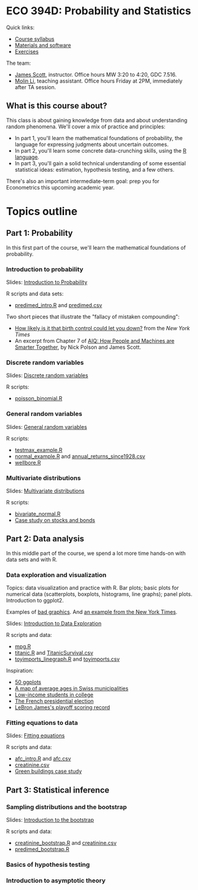 # ECO 394D: Probability and Statistics

Quick links:
- [Course syllabus](./ref/ECOS394D_Summer2019_Syllabus.pdf)  
- [Materials and software](materials.md)    
- [Exercises](./exercises/)  

The team:  
- [James Scott](https://jgscott.github.io/), instructor.  Office hours MW 3:20 to 4:20, GDC 7.516.  
- [Molin Li](https://liberalarts.utexas.edu/economics/phd/profile.php?id=ml46274), teaching assistant.  Office hours Friday at 2PM, immediately after TA session.  


## What is this course about?

This class is about gaining knowledge from data and about understanding random phenomena.  We'll cover a mix of practice and principles:  
- In part 1, you'll learn the mathematical foundations of probability, the language for expressing judgments about uncertain outcomes. 
- In part 2, you'll learn some concrete data-crunching skills, using the [R language](https://www.rstudio.com/).  
- In part 3, you'll gain a solid technical understanding of some essential statistical ideas: estimation, hypothesis testing, and a few others.  

There's also an important intermediate-term goal: prep you for Econometrics this upcoming academic year.  


# Topics outline

## Part 1: Probability  

In this first part of the course, we'll learn the mathematical foundations of probability.  

### Introduction to probability  

Slides: [Introduction to Probability](http://rpubs.com/jgscott/intro_probability)  

R scripts and data sets:  
- [predimed_intro.R](R/predimed_intro.R) and [predimed.csv](data/predimed.csv)   

Two short pieces that illustrate the "fallacy of mistaken compounding":  
- [How likely is it that birth control could let you down?](https://www.nytimes.com/interactive/2014/09/14/sunday-review/unplanned-pregnancies.html) from the _New York Times_  
- An excerpt from Chapter 7 of [AIQ: How People and Machines are Smarter Together](https://github.com/jgscott/ECO394D/blob/master/ref/AIQ_excerpt_contraceptive_effectiveness.pdf), by Nick Polson and James Scott.    



### Discrete random variables

Slides: [Discrete random variables](http://rpubs.com/jgscott/discrete_random_variables)  


R scripts:  
- [poisson_binomial.R](./R/poisson_binomial.R)  


### General random variables

Slides: [General random variables](http://rpubs.com/jgscott/general_random_variables)   

R scripts:  
- [testmax_example.R](./R/testmax_example.R)  
- [normal_example.R](./R/normal_example.R) and [annual_returns_since1928.csv](./data/annual_returns_since1928.csv)  
- [wellbore.R](./R/wellbore.R)    


### Multivariate distributions

Slides: [Multivariate distributions](http://rpubs.com/jgscott/multivariate_distributions)   

R scripts:  
- [bivariate_normal.R](./R/bivariate_normal.R)  
- [Case study on stocks and bonds](https://github.com/jgscott/learnR/blob/master/cases/bvnorm/bvnorm.md)  

## Part 2: Data analysis

In this middle part of the course, we spend a lot more time hands-on with data sets and with R.  


### Data exploration and visualization

Topics: data visualization and practice with R.  Bar plots; basic plots for numerical data (scatterplots, boxplots, histograms, line graphs); panel plots.  Introduction to ggplot2.  

Examples of [bad graphics](ref/badgraphics.pdf).  And [an example from the New York Times](https://www.nytimes.com/interactive/2018/08/30/climate/how-much-hotter-is-your-hometown.html).  

Slides: [Introduction to Data Exploration](http://rpubs.com/jgscott/data_exploration)  

R scripts and data:  
- [mpg.R](R/mpg.R)  
- [titanic.R](R/titanic.R) and [TitanicSurvival.csv](data/TitanicSurvival.csv)  
- [toyimports_linegraph.R](R/toyimports_linegraph.R) and [toyimports.csv](data/toyimports.csv)  


Inspiration:  
- [50 ggplots](http://r-statistics.co/Top50-Ggplot2-Visualizations-MasterList-R-Code.html)  
- [A map of average ages in Swiss municipalities](https://github.com/grssnbchr/thematic-maps-ggplot2)  
- [Low-income students in college](https://www.nytimes.com/interactive/2017/01/18/upshot/some-colleges-have-more-students-from-the-top-1-percent-than-the-bottom-60.html)  
- [The French presidential election](https://www.nytimes.com/interactive/2017/04/23/world/europe/french-election-results-maps.html)  
- [LeBron James's playoff scoring record](https://www.nytimes.com/interactive/2017/05/25/sports/basketball/lebron-career-playoff-points-record.html)   



### Fitting equations to data

Slides: [Fitting equations](http://rpubs.com/jgscott/fitting_equations)  
  
R scripts and data:    
- [afc_intro.R](./R/afc_intro.R) and [afc.csv](data/afc.csv)
- [creatinine.csv](data/creatinine.csv)  
- [Green buildings case study](exercises/green_buildings.md)  


## Part 3: Statistical inference

### Sampling distributions and the bootstrap

Slides: [Introduction to the bootstrap](http://rpubs.com/jgscott/bootstrap_intro)  
  

R scripts and data:    
- [creatinine_bootstrap.R](./R/creatinine_bootstrap.R) and [creatinine.csv](data/creatinine.csv)   
- [predimed_bootstrap.R](./R/predimed_bootstrap.R)  


### Basics of hypothesis testing  


### Introduction to asymptotic theory 


